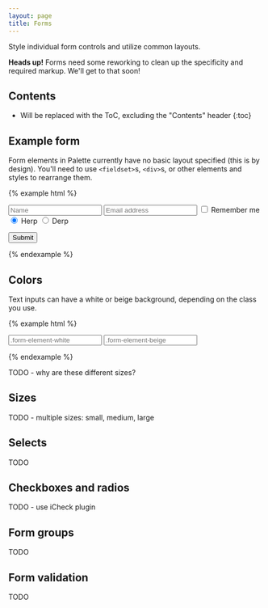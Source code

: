 ```yaml
---
layout: page
title: Forms
---
```


Style individual form controls and utilize common layouts.

<div class="flash">
  <strong>Heads up!</strong> Forms need some reworking to clean up the specificity and required markup. We'll get to that soon!
</div>

## Contents

* Will be replaced with the ToC, excluding the "Contents" header
{:toc}

## Example form

Form elements in Palette currently have no basic layout specified (this is by design). You'll need to use `<fieldset>`s, `<div>`s, or other elements and styles to rearrange them.

{% example html %}
<form>
  <input type="text" class="form-element form-element-white" placeholder="Name">
  <input type="email" class="form-element form-element-white" placeholder="Email address">

  <label>
    <input type="checkbox"> Remember me
  </label>

  <label>
    <input type="radio" id="herp" name="herpderp" checked> Herp
  </label>
  <label>
    <input type="radio" id="derp" name="herpderp"> Derp
  </label>

  <button class="button button-yellow" type="submit">Submit</button>
</form>
{% endexample %}

## Colors

Text inputs can have a white or beige background, depending on the class you use.

{% example html %}
<form>
  <input class="form-element form-element-white" type="text" placeholder=".form-element-white">
  <input class="form-element form-element-beige" type="text" placeholder=".form-element-beige">
</form>
{% endexample %}

TODO - why are these different sizes?

## Sizes

TODO - multiple sizes: small, medium, large

## Selects

TODO

## Checkboxes and radios

TODO - use iCheck plugin

## Form groups

TODO

## Form validation

TODO
